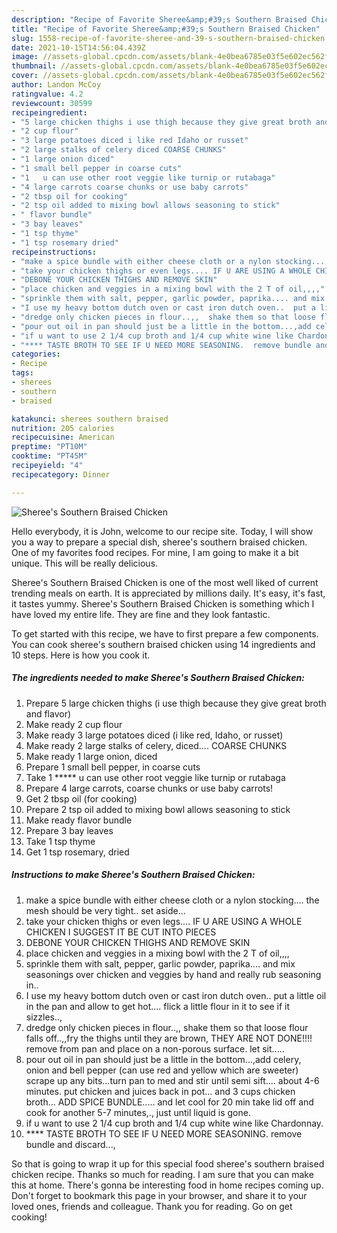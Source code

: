 ```yaml
---
description: "Recipe of Favorite Sheree&amp;#39;s Southern Braised Chicken"
title: "Recipe of Favorite Sheree&amp;#39;s Southern Braised Chicken"
slug: 1558-recipe-of-favorite-sheree-and-39-s-southern-braised-chicken
date: 2021-10-15T14:56:04.439Z
image: //assets-global.cpcdn.com/assets/blank-4e0bea6785e03f5e602ec562f230caae08da540cada707380b4fe1bbebba43da.png
thumbnail: //assets-global.cpcdn.com/assets/blank-4e0bea6785e03f5e602ec562f230caae08da540cada707380b4fe1bbebba43da.png
cover: //assets-global.cpcdn.com/assets/blank-4e0bea6785e03f5e602ec562f230caae08da540cada707380b4fe1bbebba43da.png
author: Landon McCoy
ratingvalue: 4.2
reviewcount: 30599
recipeingredient:
- "5 large chicken thighs i use thigh because they give great broth and flavor"
- "2 cup flour"
- "3 large potatoes diced i like red Idaho or russet"
- "2 large stalks of celery diced COARSE CHUNKS"
- "1 large onion diced"
- "1 small bell pepper in coarse cuts"
- "1   u can use other root veggie like turnip or rutabaga"
- "4 large carrots coarse chunks or use baby carrots"
- "2 tbsp oil for cooking"
- "2 tsp oil added to mixing bowl allows seasoning to stick"
- " flavor bundle"
- "3 bay leaves"
- "1 tsp thyme"
- "1 tsp rosemary dried"
recipeinstructions:
- "make a spice bundle with either cheese cloth or a nylon stocking....  the mesh should be very tight.. set aside..."
- "take your chicken thighs or even legs.... IF U ARE USING A WHOLE CHICKEN I SUGGEST IT BE CUT INTO PIECES"
- "DEBONE YOUR CHICKEN THIGHS AND REMOVE SKIN"
- "place chicken and veggies in a mixing bowl with the 2 T of oil,,,,"
- "sprinkle them with salt, pepper, garlic powder, paprika.... and mix seasonings over chicken and veggies by hand and really rub seasoning in.."
- "I use my heavy bottom dutch oven or cast iron dutch oven..  put a little oil in the pan and allow to get hot.... flick a little flour in it to see if it sizzles..,"
- "dredge only chicken pieces in flour..,,  shake them so that loose flour falls off..,,fry the thighs until they are brown,  THEY ARE NOT DONE!!!!  remove from pan and place on a non-porous surface.  let sit....."
- "pour out oil in pan should just be a little in the bottom...,add celery, onion and bell pepper (can use red and yellow which are sweeter) scrape up any bits...turn pan to med and stir until semi sift.... about 4-6 minutes.   put chicken and juices back in pot... and 3 cups chicken broth... ADD SPICE BUNDLE.....  and let cool for 20 min take lid off and cook for another 5-7 minutes,., just until liquid is gone."
- "if u want to use 2 1/4 cup broth and 1/4 cup white wine like Chardonnay."
- "**** TASTE BROTH TO SEE IF U NEED MORE SEASONING.  remove bundle and discard...,"
categories:
- Recipe
tags:
- sherees
- southern
- braised

katakunci: sherees southern braised 
nutrition: 205 calories
recipecuisine: American
preptime: "PT10M"
cooktime: "PT45M"
recipeyield: "4"
recipecategory: Dinner

---
```



![Sheree&#39;s Southern Braised Chicken](//assets-global.cpcdn.com/assets/blank-4e0bea6785e03f5e602ec562f230caae08da540cada707380b4fe1bbebba43da.png)

Hello everybody, it is John, welcome to our recipe site. Today, I will show you a way to prepare a special dish, sheree&#39;s southern braised chicken. One of my favorites food recipes. For mine, I am going to make it a bit unique. This will be really delicious.



Sheree&#39;s Southern Braised Chicken is one of the most well liked of current trending meals on earth. It is appreciated by millions daily. It's easy, it's fast, it tastes yummy. Sheree&#39;s Southern Braised Chicken is something which I have loved my entire life. They are fine and they look fantastic.


To get started with this recipe, we have to first prepare a few components. You can cook sheree&#39;s southern braised chicken using 14 ingredients and 10 steps. Here is how you cook it.

<!--inarticleads1-->

##### The ingredients needed to make Sheree&#39;s Southern Braised Chicken:

1. Prepare 5 large chicken thighs (i use thigh because they give great broth and flavor)
1. Make ready 2 cup flour
1. Make ready 3 large potatoes diced (i like red, Idaho, or russet)
1. Make ready 2 large stalks of celery, diced.... COARSE CHUNKS
1. Make ready 1 large onion, diced
1. Prepare 1 small bell pepper, in coarse cuts
1. Take 1 *****  u can use other root veggie like turnip or rutabaga
1. Prepare 4 large carrots, coarse chunks or use baby carrots!
1. Get 2 tbsp oil (for cooking)
1. Prepare 2 tsp oil added to mixing bowl allows seasoning to stick
1. Make ready  flavor bundle
1. Prepare 3 bay leaves
1. Take 1 tsp thyme
1. Get 1 tsp rosemary, dried




<!--inarticleads2-->

##### Instructions to make Sheree&#39;s Southern Braised Chicken:

1. make a spice bundle with either cheese cloth or a nylon stocking....  the mesh should be very tight.. set aside...
1. take your chicken thighs or even legs.... IF U ARE USING A WHOLE CHICKEN I SUGGEST IT BE CUT INTO PIECES
1. DEBONE YOUR CHICKEN THIGHS AND REMOVE SKIN
1. place chicken and veggies in a mixing bowl with the 2 T of oil,,,,
1. sprinkle them with salt, pepper, garlic powder, paprika.... and mix seasonings over chicken and veggies by hand and really rub seasoning in..
1. I use my heavy bottom dutch oven or cast iron dutch oven..  put a little oil in the pan and allow to get hot.... flick a little flour in it to see if it sizzles..,
1. dredge only chicken pieces in flour..,,  shake them so that loose flour falls off..,,fry the thighs until they are brown,  THEY ARE NOT DONE!!!!  remove from pan and place on a non-porous surface.  let sit.....
1. pour out oil in pan should just be a little in the bottom...,add celery, onion and bell pepper (can use red and yellow which are sweeter) scrape up any bits...turn pan to med and stir until semi sift.... about 4-6 minutes.   put chicken and juices back in pot... and 3 cups chicken broth... ADD SPICE BUNDLE.....  and let cool for 20 min take lid off and cook for another 5-7 minutes,., just until liquid is gone.
1. if u want to use 2 1/4 cup broth and 1/4 cup white wine like Chardonnay.
1. **** TASTE BROTH TO SEE IF U NEED MORE SEASONING.  remove bundle and discard...,




So that is going to wrap it up for this special food sheree&#39;s southern braised chicken recipe. Thanks so much for reading. I am sure that you can make this at home. There's gonna be interesting food in home recipes coming up. Don't forget to bookmark this page in your browser, and share it to your loved ones, friends and colleague. Thank you for reading. Go on get cooking!
